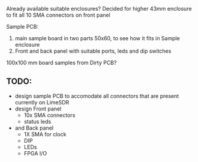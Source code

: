 Already available suitable enclosures?
Decided for higher 43mm enclosure to fit all 10 SMA connectors on front panel

Sample PCB:
1. main sample board in two parts 50x60, to see how it fits in Sample enclosure
2. Front and back panel with suitable ports, leds and dip switches

100x100 mm board samples from Dirty PCB?

## TODO:
- design sample PCB to accomodate all connectors that are present currently on LimeSDR
- design Front panel
	-	10x SMA connectors
	-	status leds
- and Back panel
	-	1X SMA for clock
	-   DIP
	-   LEDs
	- 	FPGA I/O
